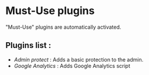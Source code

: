 Must-Use plugins
=================

"Must-Use" plugins are automatically activated.

Plugins list :
---

* *Admin protect* : Adds a basic protection to the admin.
* *Google Analytics* : Adds Google Analytics script
